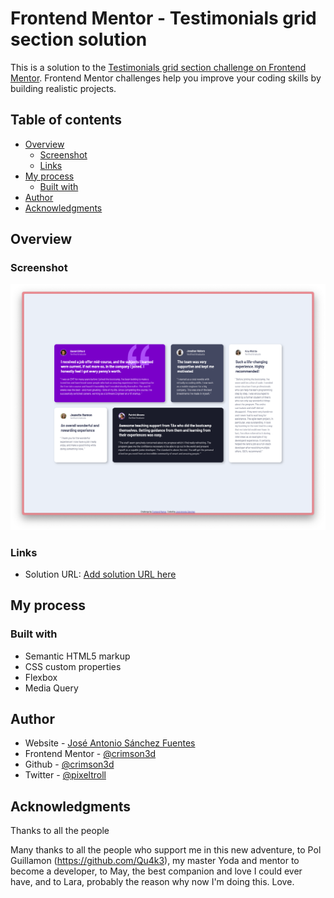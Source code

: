 # Frontend Mentor - Testimonials grid section solution

This is a solution to the [Testimonials grid section challenge on Frontend Mentor](https://www.frontendmentor.io/challenges/testimonials-grid-section-Nnw6J7Un7). Frontend Mentor challenges help you improve your coding skills by building realistic projects. 

## Table of contents


- [Overview](#overview)
  - [Screenshot](#screenshot)
  - [Links](#links)
- [My process](#my-process)
  - [Built with](#built-with)
- [Author](#author)
- [Acknowledgments](#acknowledgments)


## Overview

### Screenshot

![](../testimonials-grid-section-main/assets/design/testimonials-solution.png)

### Links

- Solution URL: [Add solution URL here](https://crimson3d.github.io/frontend-mentor-html-css-challenges/challenges/testimonials-grid-section-main/index.html)

## My process

### Built with

- Semantic HTML5 markup
- CSS custom properties
- Flexbox
- Media Query

## Author

- Website - [José Antonio Sánchez Fuentes](https://crimson3d.github.io/frontend-mentor-html-css-challenges/index.html)
- Frontend Mentor - [@crimson3d](https://www.frontendmentor.io/profile/crimson3d)
- Github - [@crimson3d](https://github.com/crimson3d)
- Twitter - [@pixeltroll](https://www.twitter.com/pixeltroll)

## Acknowledgments

Thanks to all the people 

Many thanks to all the people who support me in this new adventure, to Pol Guillamon (https://github.com/Qu4k3), my master Yoda and mentor to become a developer, to May, the best companion and love I could ever have, and to Lara, probably the reason why now I'm doing this. Love.

